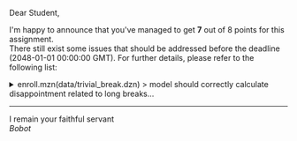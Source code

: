 Dear Student,

I'm happy to announce that you've managed to get **7** out of 8 points for this assignment.\
There still exist some issues that should be addressed before the deadline (2048-01-01 00:00:00 GMT). For further details, please refer to the following list:

<details><summary>enroll.mzn(data/trivial_break.dzn) &gt; model should correctly calculate disappointment related to long breaks...</summary>- total break disappointment should equal 20, instead got 54;<br>given &#x27;optimal&#x27; solution:<br>- objective = 6;<br>- total_preference_disappointment = 0;<br>- total_break_disappointment = 54;<br>- assignment = [{3, 4, 6},{1, 2, 4, 6},{1, 3, 4, 5},{1, 2, 4, 6},{1}];</details>

-----------
I remain your faithful servant\
_Bobot_